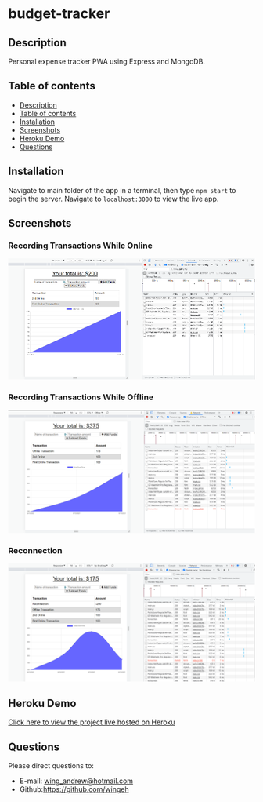 # budget-tracker

## Description
Personal expense tracker PWA using Express and MongoDB.

## Table of contents
  - [Description](#description)
  - [Table of contents](#table-of-contents)
  - [Installation](#installation)
  - [Screenshots](#screenshots)
  - [Heroku Demo](#heroku-demo)
  - [Questions](#questions)

## Installation
Navigate to main folder of the app in a terminal, then type `npm start` to begin the server. Navigate to `localhost:3000` to view the live app.

## Screenshots

### Recording Transactions While Online
![Online](./Assets/online.png)

### Recording Transactions While Offline
![Offline](./Assets/offline.png)

### Reconnection
![Reconnected](./Assets/reconnection.png)


## Heroku Demo

[Click here to view the project live hosted on Heroku](https://safe-journey-25534.herokuapp.com/)

## Questions
Please direct questions to:
- E-mail: wing_andrew@hotmail.com
- Github:<https://github.com/wingeh>

